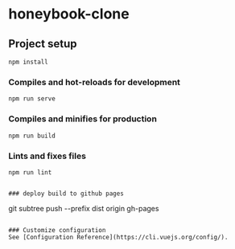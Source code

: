 # honeybook-clone

## Project setup

```
npm install
```

### Compiles and hot-reloads for development

```
npm run serve
```

### Compiles and minifies for production

```
npm run build
```

### Lints and fixes files

```
npm run lint


### deploy build to github pages
```

git subtree push --prefix dist origin gh-pages

```

### Customize configuration
See [Configuration Reference](https://cli.vuejs.org/config/).
```
